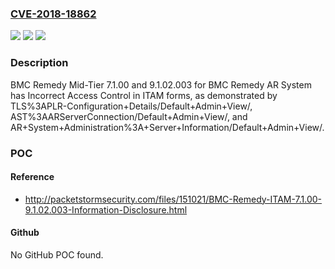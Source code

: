 ### [CVE-2018-18862](https://cve.mitre.org/cgi-bin/cvename.cgi?name=CVE-2018-18862)
![](https://img.shields.io/static/v1?label=Product&message=n%2Fa&color=blue)
![](https://img.shields.io/static/v1?label=Version&message=n%2Fa&color=blue)
![](https://img.shields.io/static/v1?label=Vulnerability&message=n%2Fa&color=brighgreen)

### Description

BMC Remedy Mid-Tier 7.1.00 and 9.1.02.003 for BMC Remedy AR System has Incorrect Access Control in ITAM forms, as demonstrated by TLS%3APLR-Configuration+Details/Default+Admin+View/, AST%3AARServerConnection/Default+Admin+View/, and AR+System+Administration%3A+Server+Information/Default+Admin+View/.

### POC

#### Reference
- http://packetstormsecurity.com/files/151021/BMC-Remedy-ITAM-7.1.00-9.1.02.003-Information-Disclosure.html

#### Github
No GitHub POC found.

